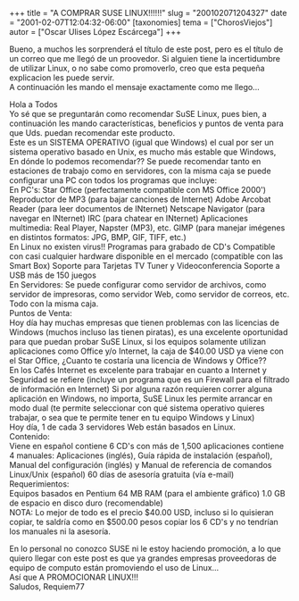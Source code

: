 +++
title = "A COMPRAR SUSE LINUX!!!!!!"
slug = "200102071204327"
date = "2001-02-07T12:04:32-06:00"
[taxonomies]
tema = ["ChorosViejos"]
autor = ["Oscar Ulises López Escárcega"]
+++

Bueno, a muchos les sorprenderá el título de este post, pero es el
título de un correo que me llegó de un proovedor. Si alguien tiene la
incertidumbre de utilizar Linux, o no sabe como promoverlo, creo que
esta pequeña explicacion les puede servir.  
A continuación les mando el mensaje exactamente como me llego...

<!-- more -->
Hola a Todos  
Yo sé que se preguntarán como recomendar SuSE Linux, pues bien, a
continuación les mando características, beneficios y puntos de venta
para que Uds. puedan recomendar este producto.  
Este es un SISTEMA OPERATIVO (igual que Windows) el cual por ser un
sistema operativo basado en Unix, es mucho más estable que Windows,  
En dónde lo podemos recomendar?? Se puede recomendar tanto en estaciones
de trabajo como en servidores, con la misma caja se puede configurar una
PC con todos los programas que incluye:  
En PC's: Star Office (perfectamente compatible con MS Office 2000')
Reproductor de MP3 (para bajar canciones de Internet) Adobe Arcobat
Reader (para leer documentos de INternet) Netscape Navigator (para
navegar en INternet) IRC (para chatear en INternet) Aplicaciones
multimedia: Real Player, Napster (MP3), etc. GIMP (para manejar imégenes
en distintos formatos: JPG, BMP, GIF, TIFF, etc.)  
En Linux no existen virus!! Programas para grabado de CD's Compatible
con casi cualquier hardware disponible en el mercado (compatible con las
Smart Box) Soporte para Tarjetas TV Tuner y Videoconferencia Soporte a
USB más de 150 juegos  
En Servidores: Se puede configurar como servidor de archivos, como
servidor de impresoras, como servidor Web, como servidor de correos,
etc. Todo con la misma caja.  
Puntos de Venta:  
Hoy día hay muchas empresas que tienen problemas con las licencias de
Windows (muchos incluso las tienen piratas), es una excelente
oportunidad para que puedan probar SuSE Linux, si los equipos solamente
utilizan aplicaciones como Office y/o Internet, la caja de $40.00 USD ya
viene con el Star Office, ¿Cuanto te costaría una licencia de Windows y
Office??  
En los Cafés Internet es excelente para trabajar en cuanto a Internet y
Seguridad se refiere (incluye un programa que es un Firewall para el
filtrado de información en Internet) Si por alguna razón requieren
correr alguna aplicación en Windows, no importa, SuSE Linux les permite
arrancar en modo dual (te permite seleccionar con qué sistema operativo
quieres trabajar, o sea que te permite tener en tu equipo Windows y
Linux)  
Hoy día, 1 de cada 3 servidores Web están basados en Linux.  
Contenido:  
Viene en español contiene 6 CD's con más de 1,500 aplicaciones contiene
4 manuales: Aplicaciones (inglés), Guía rápida de instalación (español),
Manual del configuración (inglés) y Manual de referencia de comandos
Linux/Unix (español) 60 días de asesoría gratuita (vía e-mail)  
Requerimientos:  
Equipos basados en Pentium 64 MB RAM (para el ambiente gráfico) 1.0 GB
de espacio en disco duro (recomendable)  
NOTA: Lo mejor de todo es el precio $40.00 USD, incluso si lo quisieran
copiar, te saldría como en $500.00 pesos copiar los 6 CD's y no tendrían
los manuales ni la asesoría.  
  
En lo personal no conozco SUSE ni le estoy haciendo promoción, a lo que
quiero llegar con este post es que ya grandes empresas proveedoras de
equipo de computo están promoviendo el uso de Linux...  
Así que A PROMOCIONAR LINUX!!!  
Saludos, Requiem77

